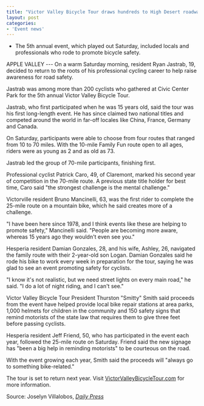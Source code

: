 ```yaml
---
title: "Victor Valley Bicycle Tour draws hundreds to High Desert roadways"
layout: post
categories:
- 'Event news'
---
```


- The 5th annual event, which played out Saturday, included locals and professionals who rode to promote bicycle safety.

APPLE VALLEY --- On a warm Saturday morning, resident Ryan Jastrab, 19, decided to return to the roots of his professional cycling career to help raise awareness for road safety.

Jastrab was among more than 200 cyclists who gathered at Civic Center Park for the 5th annual Victor Valley Bicycle Tour.

Jastrab, who first participated when he was 15 years old, said the tour was his first long-length event. He has since claimed two national titles and competed around the world in far-off locales like China, France, Germany and Canada.

On Saturday, participants were able to choose from four routes that ranged from 10 to 70 miles. With the 10-mile Family Fun route open to all ages, riders were as young as 2 and as old as 73.

Jastrab led the group of 70-mile participants, finishing first.

Professional cyclist Patrick Caro, 49, of Claremont, marked his second year of competition in the 70-mile route. A previous state title holder for best time, Caro said "the strongest challenge is the mental challenge."

Victorville resident Bruno Mancinelli, 63, was the first rider to complete the 25-mile route on a mountain bike, which he said creates more of a challenge.

"I have been here since 1978, and I think events like these are helping to promote safety," Mancinelli said. "People are becoming more aware, whereas 15 years ago they wouldn't even see you."

Hesperia resident Damian Gonzales, 28, and his wife, Ashley, 26, navigated the family route with their 2-year-old son Logan. Damian Gonzales said he rode his bike to work every week in preparation for the tour, saying he was glad to see an event promoting safety for cyclists.

"I know it's not realistic, but we need street lights on every main road," he said. "I do a lot of night riding, and I can't see."

Victor Valley Bicycle Tour President Thurston "Smitty" Smith said proceeds from the event have helped provide local bike repair stations at area parks, 1,000 helmets for children in the community and 150 safety signs that remind motorists of the state law that requires them to give three feet before passing cyclists.

Hesperia resident Jeff Friend, 50, who has participated in the event each year, followed the 25-mile route on Saturday. Friend said the new signage has "been a big help in reminding motorists" to be courteous on the road.

With the event growing each year, Smith said the proceeds will "always go to something bike-related."

The tour is set to return next year. Visit [VictorValleyBicycleTour.com](http://www.victorvalleybicycletour.com) for more information.

Source: Joselyn Villalobos, [*Daily Press*](https://www.vvdailypress.com)
